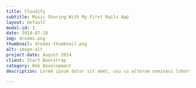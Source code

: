 ```yaml
---
title: Cloudify
subtitle: Music Sharing With My First Rails App
layout: default
modal-id: 1
date: 2014-07-18
img: dreams.png
thumbnail: dreams-thumbnail.png
alt: image-alt
project-date: August 2014
client: Start Bootstrap
category: Web Development
description: Lorem ipsum dolor sit amet, usu cu alterum nominavi lobortis. At duo novum diceret. Tantas apeirian vix et, usu sanctus postulant inciderint ut, populo diceret necessitatibus in vim. Cu eum dicam feugiat noluisse.

---
```

